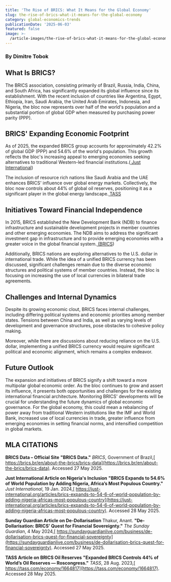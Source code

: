 ```yaml
---
title: 'The Rise of BRICS: What It Means for the Global Economy'
slug: the-rise-of-brics-what-it-means-for-the-global-economy
category: global-economics-trends
publicationDate: '2025-06-03'
featured: false
image: >-
  /article-images/the-rise-of-brics-what-it-means-for-the-global-economy.webp
---
```


### By Dimitre Tobok

## **What Is BRICS?**

The BRICS association, consisting primarily of Brazil, Russia, India, China, and South Africa, has significantly expanded its global influence since its establishment. With the recent inclusion of countries like Argentina, Egypt, Ethiopia, Iran, Saudi Arabia, the United Arab Emirates, Indonesia, and Nigeria, the bloc now represents over half of the world's population and a substantial portion of global GDP when measured by purchasing power parity (PPP).


## **BRICS' Expanding Economic Footprint**

As of 2025, the expanded BRICS group accounts for approximately 42.2% of global GDP (PPP) and 54.6% of the world's population. This growth reflects the bloc's increasing appeal to emerging economies seeking alternatives to traditional Western-led financial institutions.([ Just International](https://just-international.org/articles/brics-expands-to-54-6-of-world-population-by-adding-nigeria-africas-most-populous-country/?utm_source=chatgpt.com)) 

The inclusion of resource rich nations like Saudi Arabia and the UAE enhances BRICS' influence over global energy markets. Collectively, the bloc now controls about 44% of global oil reserves, positioning it as a significant player in the global energy landscape.[ TASS](https://tass.com/economy/1664817?utm_source=chatgpt.com)


## **Initiatives Toward Financial Independence**

In 2015, BRICS established the New Development Bank (NDB) to finance infrastructure and sustainable development projects in member countries and other emerging economies. The NDB aims to address the significant investment gap in infrastructure and to provide emerging economies with a greater voice in the global financial system.[ (BRICS](https://brics.br/en/about-the-brics/brics-data?utm_source=chatgpt.com))

Additionally, BRICS nations are exploring alternatives to the U.S. dollar in international trade. While the idea of a unified BRICS currency has been discussed, significant challenges remain due to the diverse economic structures and political systems of member countries. Instead, the bloc is focusing on increasing the use of local currencies in bilateral trade agreements.


## **Challenges and Internal Dynamics**

Despite its growing economic clout, BRICS faces internal challenges, including differing political systems and economic priorities among member states. Tensions between China and India, as well as varying levels of development and governance structures, pose obstacles to cohesive policy making.

Moreover, while there are discussions about reducing reliance on the U.S. dollar, implementing a unified BRICS currency would require significant political and economic alignment, which remains a complex endeavor.


## **Future Outlook**

The expansion and initiatives of BRICS signify a shift toward a more multipolar global economic order. As the bloc continues to grow and assert its influence, it presents both opportunities and challenges for the existing international financial architecture. Monitoring BRICS' developments will be crucial for understanding the future dynamics of global economic governance. For the global economy, this could mean a rebalancing of power away from traditional Western institutions like the IMF and World Bank, increased use of local currencies in trade, greater influence from emerging economies in setting financial norms, and intensified competition in global markets.

## **MLA CITATIONS**

**BRICS Data – Official Site** **"BRICS Data."** _BRICS_, Government of Brazil,[ https://brics.br/en/about-the-brics/brics-data](https://brics.br/en/about-the-brics/brics-data). Accessed 27 May 2025.

**Just International Article on Nigeria's Inclusion** **"BRICS Expands to 54.6% of World Population by Adding Nigeria, Africa’s Most Populous Country."** _Just International_, 19 Jan. 2024,[ https://just-international.org/articles/brics-expands-to-54-6-of-world-population-by-adding-nigeria-africas-most-populous-country](https://just-international.org/articles/brics-expands-to-54-6-of-world-population-by-adding-nigeria-africas-most-populous-country). Accessed 28 May 2025.

**Sunday Guardian Article on De-Dollarisation** Thakur, Anant. **"De-Dollarisation: BRICS’ Quest for Financial Sovereignty."** _The Sunday Guardian_, 4 May 2024,[ https://sundayguardianlive.com/business/de-dollarisation-brics-quest-for-financial-sovereignty](https://sundayguardianlive.com/business/de-dollarisation-brics-quest-for-financial-sovereignty). Accessed 27 May 2025.

**TASS Article on BRICS Oil Reserves** **"Expanded BRICS Controls 44% of World’s Oil Reserves — Roscongress."** _TASS_, 28 Aug. 2023,[ https://tass.com/economy/1664817](https://tass.com/economy/1664817). Accessed 28 May 2025.


